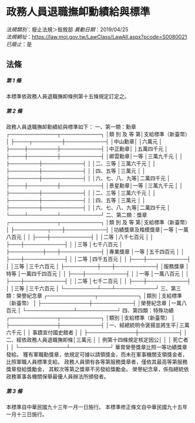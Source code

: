 # 政務人員退職撫卹勳績給與標準

*法規類別*：廢止法規＞銓敘部
*異動日期*：2019/04/25  
*法規網址*：https://law.moj.gov.tw/LawClass/LawAll.aspx?pcode=S0080021
*已廢止*：是


## 法條
##### 第 1 條
本標準依政務人員退職撫卹條例第十五條規定訂定之。

##### 第 2 條
政務人員退職撫卹勳績給與標準如下：
一、第一類：勳章
    ┌─────────────┬───────────┐
    │類    別    及    等    第│支給標準（新臺幣）    │
    ├────┬────────┼───────────┤
    │中山勳章│                │六萬元                │
    ├────┼────────┼───────────┤
    │中正勳章│                │五萬四千元            │
    ├────┼────────┼───────────┤
    │卿雲勳章│一等            │三萬九千元            │
    │        ├────────┼───────────┤
    │        │二、三等        │三萬六千元            │
    │        ├────────┼───────────┤
    │        │四、五等        │三萬元                │
    │        ├────────┼───────────┤
    │        │六、七、八、九等│二萬四千元            │
    ├────┼────────┼───────────┤
    │景星勳章│一等            │三萬九千元            │
    │        ├────────┼───────────┤
    │        │二、三等        │三萬六千元            │
    │        ├────────┼───────────┤
    │        │四、五等        │三萬元                │
    │        ├────────┼───────────┤
    │        │六、七、八、九等│二萬四千元            │
    └────┴────────┴───────────┘
二、第二類：獎章
    ┌─────────────┬───────────┐
    │類    別    及    等    第│支給標準（新臺幣）    │
    ├─────────┬───┼───────────┤
    │功績獎章及楷模獎章│一等  │一萬八百元            │
    │                  ├───┼───────────┤
    │                  │二等  │八千七百元            │
    │                  ├───┼───────────┤
    │                  │三等  │七千八百元            │
    ├─────────┼───┼───────────┤
    │專業獎章          │一等  │五千四百元            │
    │                  ├───┼───────────┤
    │                  │二等  │四千五百元            │
    │                  ├───┼───────────┤
    │                  │三等  │三千六百元            │
    ├─────────┼───┼───────────┤
    │服務獎章          │特等  │一萬四千四百元        │
    │                  ├───┼───────────┤
    │                  │一等  │一萬八百元            │
    │                  ├───┼───────────┤
    │                  │二等  │七千二百元            │
    │                  ├───┼───────────┤
    │                  │三等  │三千六百元            │
    └─────────┴───┴───────────┘
三、第三類：榮譽紀念章
    ┌─────────────┬───────────┐
    │類別                      │支給標準（新臺幣）    │
    ├─────────────┼───────────┤
    │榮譽紀念章                │一萬八百元            │
    └─────────────┴───────────┘
四、第四類：特殊功績
    ┌─────────────┬───────────┐
    │類別                      │支給標準（新臺幣）    │
    ├─────────────┼───────────┤
    │一、經總統明令褒揚並將生平│三萬六千元            │
    │    事蹟宣付國史館者      │                      │
    ├─────────────┼───────────┤
    │二、經依政務人員退職撫卹條│三萬元                │
    │    例第十四條規定核定因公│                      │
    │    死亡者                │                      │
    └─────────────┴───────────┘
華胄榮譽獎章比照一等功績獎章發給。
獲有軍職勳獎章，依規定可據以請領獎金，而未在軍事機關支領獎金者，
比照軍職人員標準支給。
政務人員領有各等第服務獎章者，僅依其最高等第服務獎章發給獎勵金，
其較次等第之獎章不另發給獎勵金。
榮譽紀念章，係指總統依政務軍事各機關保舉最優人員辦法所頒發者。

##### 第 3 條
本標準自中華民國九十三年一月一日施行。
本標準修正條文自中華民國九十五年一月十三日施行。


